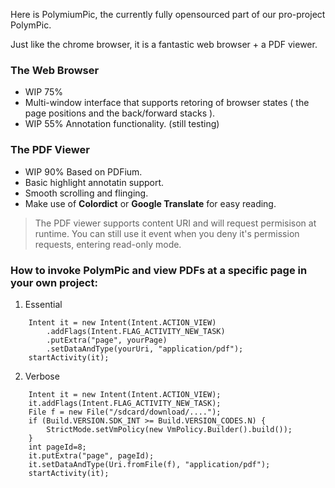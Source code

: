 Here is PolymiumPic, the currently fully opensourced part of our pro-project PolymPic.   

Just like the chrome browser, it is a fantastic web browser + a PDF viewer.  

### The Web Browser
- WIP 75%
- Multi-window interface that supports retoring of browser states ( the page positions and the back/forward stacks ).
- WIP 55% Annotation functionality. (still testing)



### The PDF Viewer
- WIP 90% Based on PDFium.
- Basic highlight annotatin support.
- Smooth scrolling and flinging.
- Make use of **Colordict** or **Google Translate** for easy reading.

> The PDF viewer supports content URI and will request permisison at runtime. You can still use it event when you deny it's permission requests, entering read-only mode. 

### How to invoke PolymPic and view PDFs at a specific page in your own project:
1. Essential
```
	Intent it = new Intent(Intent.ACTION_VIEW)
		.addFlags(Intent.FLAG_ACTIVITY_NEW_TASK)
		.putExtra("page", yourPage)
		.setDataAndType(yourUri, "application/pdf");
	startActivity(it);
```


2. Verbose
```
	Intent it = new Intent(Intent.ACTION_VIEW);
	it.addFlags(Intent.FLAG_ACTIVITY_NEW_TASK);
	File f = new File("/sdcard/download/....");
	if (Build.VERSION.SDK_INT >= Build.VERSION_CODES.N) {
		StrictMode.setVmPolicy(new VmPolicy.Builder().build());
	}
	int pageId=8;
	it.putExtra("page", pageId);
	it.setDataAndType(Uri.fromFile(f), "application/pdf");
	startActivity(it);
```